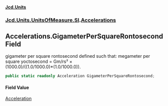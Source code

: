 #### [Jcd.Units](index.md 'index')
### [Jcd.Units.UnitsOfMeasure.SI](Jcd.Units.UnitsOfMeasure.SI.md 'Jcd.Units.UnitsOfMeasure.SI').[Accelerations](Accelerations.md 'Jcd.Units.UnitsOfMeasure.SI.Accelerations')

## Accelerations.GigameterPerSquareRontosecond Field

gigameter per square rontosecond defined such that: megameter per square yoctosecond = Gm/rs² ×  
(1000.0)/((1.0/1000.0)*(1.0/1000.0)).

```csharp
public static readonly Acceleration GigameterPerSquareRontosecond;
```

#### Field Value
[Acceleration](Acceleration.md 'Jcd.Units.UnitTypes.Acceleration')